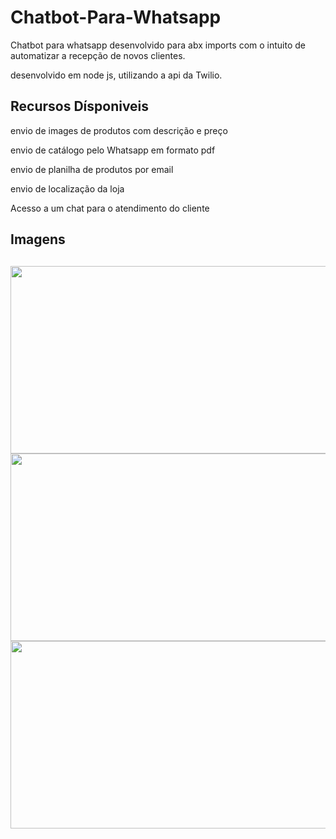 # Chatbot-Para-Whatsapp
Chatbot para whatsapp desenvolvido para abx imports com o intuito de automatizar a recepção de novos clientes.
<p> desenvolvido em node js, utilizando a api da Twilio.  <p/>
<h2> Recursos Dísponiveis  </h2>
<p>envio de images de produtos com descrição e preço 
<P> envio de catálogo pelo Whatsapp em formato pdf  <p/>
<p>envio de planilha de produtos por email </p>
<p>envio de localização da loja</p>
<p>Acesso a um chat para o atendimento do cliente </p>
  <h2>Imagens<h2>
  <img width=750 , height=300 src=https://user-images.githubusercontent.com/63307185/144727993-f6f59450-f2d7-47b5-9667-99ec417b0a13.png
></img>
     <img width=750 , height=300 src=https://user-images.githubusercontent.com/63307185/144728141-95b52f58-4240-46c2-a9d4-cde21e4e9370.png
></img>
   <img width=750 , height=300 src=https://user-images.githubusercontent.com/63307185/144728262-0d6ddfd8-112f-4fb8-9157-7d9481188d4f.png
></img>


   

  

